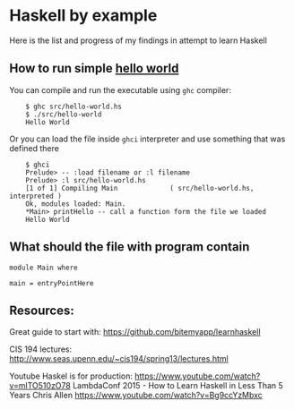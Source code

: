 # Haskell by example

Here is the list and progress of my findings in attempt to learn Haskell


## How to run simple [hello world](src/hello-world.hs)

You can compile and run the executable using `ghc` compiler: 

```
    $ ghc src/hello-world.hs
    $ ./src/hello-world
    Hello World
```

Or you can load the file inside `ghci` interpreter and use something that was defined there

```
    $ ghci
    Prelude> -- :load filename or :l filename
    Prelude> :l src/hello-world.hs
    [1 of 1] Compiling Main             ( src/hello-world.hs, interpreted )
    Ok, modules loaded: Main.
    *Main> printHello -- call a function form the file we loaded
    Hello World
```

## What should the file with program contain

```
module Main where

main = entryPointHere
```



## Resources:

Great guide to start with: https://github.com/bitemyapp/learnhaskell



CIS 194 lectures: http://www.seas.upenn.edu/~cis194/spring13/lectures.html


Youtube
Haskel is for production: https://www.youtube.com/watch?v=mlTO510zO78
LambdaConf 2015 - How to Learn Haskell in Less Than 5 Years Chris Allen https://www.youtube.com/watch?v=Bg9ccYzMbxc